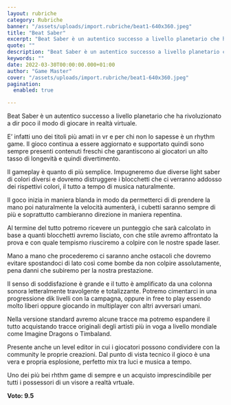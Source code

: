 ```yaml
---
layout: rubriche
category: Rubriche
banner: "/assets/uploads/import.rubriche/beat1-640x360.jpeg"
title: "Beat Saber"
excerpt: "Beat Saber è un autentico successo a livello planetario che ha rivoluzionato a dir poco il modo di giocare in realtà virtuale. E’ infatti uno dei titoli più amati in vr e per chi non lo sapesse è un rhythm game. Il gioco continua a essere aggiornato e supportato quindi sono sempre presenti contenuti freschi [&hellip"
quote: ""
description: "Beat Saber è un autentico successo a livello planetario che ha rivoluzionato a dir poco il modo di giocare in realtà virtuale. E’ infatti uno dei titoli più amati in vr e per chi non lo sapesse è un rhythm game. Il gioco continua a essere aggiornato e supportato quindi sono sempre presenti contenuti freschi [&hellip"
keywords: ""
date: 2022-03-30T00:00:00.000+01:00
author: "Game Master"
cover: "/assets/uploads/import.rubriche/beat1-640x360.jpeg"
pagination:
  enabled: true

---
```


Beat Saber è un autentico successo a livello planetario che ha rivoluzionato a dir poco il modo di giocare in realtà virtuale.

E’ infatti uno dei titoli più amati in vr e per chi non lo sapesse è un rhythm game. Il gioco continua a essere aggiornato e supportato quindi sono sempre presenti contenuti freschi che garantiscono ai giocatori un alto tasso di longevità e quindi divertimento.

Il gameplay è quanto di più semplice. Impugneremo due diverse light saber di colori diversi e dovremo distruggere i blocchetti che ci verranno addosso dei rispettivi colori, il tutto a tempo di musica naturalmente.

Il goco inizia in maniera blanda in modo da permetterci di di prendere la mano poi naturalmente la velocità aumenterà, i cubetti saranno sempre di più e soprattutto cambieranno direzione in maniera repentina.

Al termine del tutto potremo ricevere un punteggio che sarà calcolato in base a quanti blocchetti avremo lisciato, con che stile avremo affrontato la prova e con quale tempismo riusciremo a colpire con le nostre spade laser.

Mano a mano che procederemo ci saranno anche ostacoli che dovremo evitare spostandoci di lato così come bombe da non colpire assolutamente, pena danni che subiremo per la nostra prestazione.

Il senso di soddisfazione è grande e il tutto è amplificato da una colonna sonora letteralmente travolgente e totalizzante. Potremo cimentarci in una progressione dik livelli con la campagna, oppure in free to play essendo molto liberi oppure giocando in multiplayer con altri avversari umani.

Nella versione standard avremo alcune tracce ma potremo espandere il tutto acquistando tracce originali degli artisti più in voga a livello mondiale come Imagine Dragons o Timbaland.

Presente anche un level editor in cui i giocatori possono condividere con la community le proprie creazioni. Dal punto di vista tecnico il gioco è una vera e propria esplosione, perfetto mix tra luci e musica a tempo.

Uno dei più bei rhthm game di sempre e un acquisto imprescindibile per tutti i possessori di un visore a realtà vrtuale.

**Voto: 9.5**
